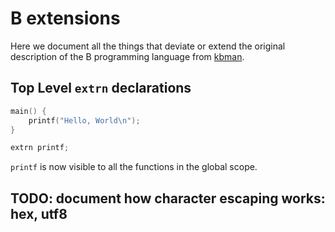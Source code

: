 # B extensions

Here we document all the things that deviate or extend the original description of the B programming language from [kbman](https://www.nokia.com/bell-labs/about/dennis-m-ritchie/kbman.html).

## Top Level `extrn` declarations

```c
main() {
    printf("Hello, World\n");
}

extrn printf;
```

`printf` is now visible to all the functions in the global scope.

## TODO: document how character escaping works: hex, utf8
